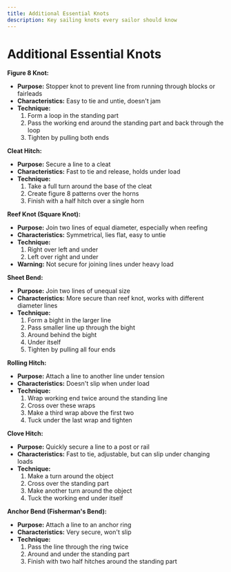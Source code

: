 ```yaml
---
title: Additional Essential Knots
description: Key sailing knots every sailor should know
---
```


# Additional Essential Knots

**Figure 8 Knot:**
- **Purpose:** Stopper knot to prevent line from running through blocks or fairleads
- **Characteristics:** Easy to tie and untie, doesn't jam
- **Technique:**
  1. Form a loop in the standing part
  2. Pass the working end around the standing part and back through the loop
  3. Tighten by pulling both ends

**Cleat Hitch:**
- **Purpose:** Secure a line to a cleat
- **Characteristics:** Fast to tie and release, holds under load
- **Technique:**
  1. Take a full turn around the base of the cleat
  2. Create figure 8 patterns over the horns
  3. Finish with a half hitch over a single horn

**Reef Knot (Square Knot):**
- **Purpose:** Join two lines of equal diameter, especially when reefing
- **Characteristics:** Symmetrical, lies flat, easy to untie
- **Technique:**
  1. Right over left and under
  2. Left over right and under
- **Warning:** Not secure for joining lines under heavy load

**Sheet Bend:**
- **Purpose:** Join two lines of unequal size
- **Characteristics:** More secure than reef knot, works with different diameter lines
- **Technique:**
  1. Form a bight in the larger line
  2. Pass smaller line up through the bight
  3. Around behind the bight
  4. Under itself
  5. Tighten by pulling all four ends

**Rolling Hitch:**
- **Purpose:** Attach a line to another line under tension
- **Characteristics:** Doesn't slip when under load
- **Technique:**
  1. Wrap working end twice around the standing line
  2. Cross over these wraps
  3. Make a third wrap above the first two
  4. Tuck under the last wrap and tighten

**Clove Hitch:**
- **Purpose:** Quickly secure a line to a post or rail
- **Characteristics:** Fast to tie, adjustable, but can slip under changing loads
- **Technique:**
  1. Make a turn around the object
  2. Cross over the standing part
  3. Make another turn around the object
  4. Tuck the working end under itself

**Anchor Bend (Fisherman's Bend):**
- **Purpose:** Attach a line to an anchor ring
- **Characteristics:** Very secure, won't slip
- **Technique:**
  1. Pass the line through the ring twice
  2. Around and under the standing part
  3. Finish with two half hitches around the standing part 